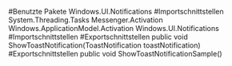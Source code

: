 #Benutzte Pakete
Windows.UI.Notifications
#Importschnittstellen
System.Threading.Tasks
Messenger.Activation
Windows.ApplicationModel.Activation
Windows.UI.Notifications
#Importschnittstellen
#Exportschnittstellen
public void ShowToastNotification(ToastNotification toastNotification)
#Exportschnittstellen
public void ShowToastNotificationSample()
